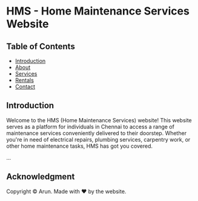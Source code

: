 # HMS - Home Maintenance Services Website

## Table of Contents
- [Introduction](#introduction)
- [About](#about)
- [Services](#services)
- [Rentals](#rentals)
- [Contact](#contact)

## Introduction
Welcome to the HMS (Home Maintenance Services) website! This website serves as a platform for individuals in Chennai to access a range of maintenance services conveniently delivered to their doorstep. Whether you're in need of electrical repairs, plumbing services, carpentry work, or other home maintenance tasks, HMS has got you covered.

...

## Acknowledgment
Copyright © Arun. Made with ❤️ by the website.
